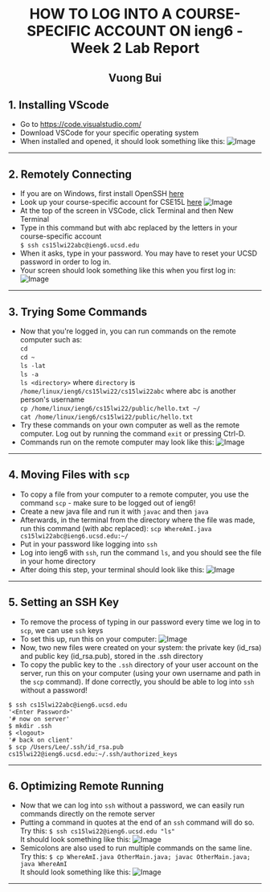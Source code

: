 # <center> HOW TO LOG INTO A COURSE-SPECIFIC ACCOUNT ON ieng6 - Week 2 Lab Report </center>
## <center> Vuong Bui </center>
## 1. Installing VScode
* Go to https://code.visualstudio.com/ 
* Download VSCode for your specific operating system
* When installed and opened, it should look something like this: 
![Image](SS1.png)
---
## 2. Remotely Connecting
* If you are on Windows, first install OpenSSH [here](https://docs.microsoft.com/en-us/windows-server/administration/openssh/openssh_install_firstuse)
* Look up your course-specific account for CSE15L [here](https://sdacs.ucsd.edu/~icc/index.php)
![Image](SS2.png)
* At the top of the screen in VSCode, click Terminal and then New Terminal
* Type in this command but with abc replaced by the letters in your course-specific account\
``
$ ssh cs15lwi22abc@ieng6.ucsd.edu
``
* When it asks, type in your password. You may have to reset your UCSD password in order to log in.
* Your screen should look something like this when you first log in: 
![Image](SS3.png)
---
## 3. Trying Some Commands
* Now that you're logged in, you can run commands on the remote computer such as:\
`cd`\
`cd ~`\
`ls -lat`\
`ls -a`\
`ls <directory>` where `directory` is `/home/linux/ieng6/cs15lwi22/cs15lwi22abc` where abc is another person's username\
`cp /home/linux/ieng6/cs15lwi22/public/hello.txt ~/`\
`cat /home/linux/ieng6/cs15lwi22/public/hello.txt`
* Try these commands on your own computer as well as the remote computer. Log out by running the command `exit` or pressing Ctrl-D.
* Commands run on the remote computer may look like this:
![Image](SS4.png)
---
## 4. Moving Files with `scp`
* To copy a file from your computer to a remote computer, you use the command `scp` - make sure to be logged out of ieng6!
* Create a new java file and run it with `javac` and then `java`
* Afterwards, in the terminal from the directory where the file was made, run this command (with abc replaced): `scp WhereAmI.java cs15lwi22abc@ieng6.ucsd.edu:~/  `
* Put in your password like logging into `ssh`
* Log into ieng6 with `ssh`, run the command `ls`, and you should see the file in your home directory
* After doing this step, your terminal should look like this: 
![Image](SS5.png)
---
## 5. Setting an SSH Key
* To remove the process of typing in our password every time we log in to `scp`, we can use `ssh` keys 
* To set this up, run this on your computer:
![Image](SS6.png)
* Now, two new files were created on your system: the private key (id_rsa) and public key (id_rsa.pub), stored in the .ssh directory
* To copy the public key to the `.ssh` directory of your user account on the server, run this on your computer (using your own username and path in the `scp` command). If done correctly, you should be able to log into `ssh` without a password!

```
$ ssh cs15lwi22abc@ieng6.ucsd.edu
'<Enter Password>'
'# now on server'
$ mkdir .ssh
$ <logout>
'# back on client'
$ scp /Users/Lee/.ssh/id_rsa.pub cs15lwi22@ieng6.ucsd.edu:~/.ssh/authorized_keys
```
---
## 6. Optimizing Remote Running
* Now that we can log into `ssh` without a password, we can easily run commands directly on the remote server
* Putting a command in quotes at the end of an `ssh` command will do so. Try this:
`$ ssh cs15lwi22@ieng6.ucsd.edu "ls"`\
It should look something like this:
![Image](SS8.png)
* Semicolons are also used to run multiple commands on the same line. Try this: `$ cp WhereAmI.java OtherMain.java; javac OtherMain.java; java WhereAmI`\
It should look something like this:
![Image](SS7.png)
---